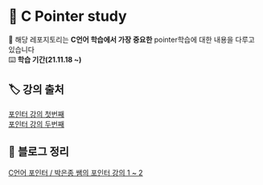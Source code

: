 # 📘 C Pointer study
📂 해당 레포지토리는 <strong>C언어 학습에서 가장 중요한</strong> pointer학습에 대한 내용을 다루고 있습니다<br>
⌨️ <strong>학습 기간(21.11.18 ~)</strong>

## 🏷 강의 출처
[포인터 강의 첫번째](https://www.youtube.com/watch?v=O3aQ2g7R5wM)<br>
[포인터 강의 두번째](https://www.youtube.com/watch?v=t_3q_Q79I74)<br>

## 📄 블로그 정리
[C언어 포인터 / 박은종 쌤의 포인터 강의 1 ~ 2](https://valuelog.tistory.com/112)<br>

